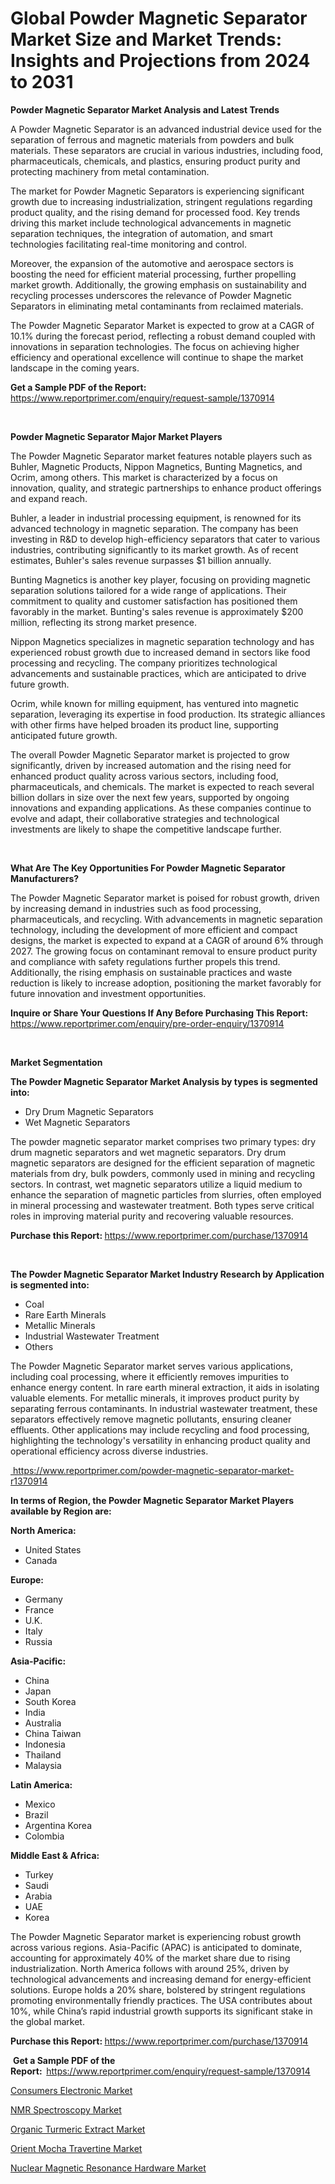 <p><h1>Global Powder Magnetic Separator Market Size and Market Trends: Insights and Projections from 2024 to 2031</h1></p><p><strong>Powder Magnetic Separator Market Analysis and Latest Trends</strong></p>
<p><p>A Powder Magnetic Separator is an advanced industrial device used for the separation of ferrous and magnetic materials from powders and bulk materials. These separators are crucial in various industries, including food, pharmaceuticals, chemicals, and plastics, ensuring product purity and protecting machinery from metal contamination. </p><p>The market for Powder Magnetic Separators is experiencing significant growth due to increasing industrialization, stringent regulations regarding product quality, and the rising demand for processed food. Key trends driving this market include technological advancements in magnetic separation techniques, the integration of automation, and smart technologies facilitating real-time monitoring and control. </p><p>Moreover, the expansion of the automotive and aerospace sectors is boosting the need for efficient material processing, further propelling market growth. Additionally, the growing emphasis on sustainability and recycling processes underscores the relevance of Powder Magnetic Separators in eliminating metal contaminants from reclaimed materials. </p><p>The Powder Magnetic Separator Market is expected to grow at a CAGR of 10.1% during the forecast period, reflecting a robust demand coupled with innovations in separation technologies. The focus on achieving higher efficiency and operational excellence will continue to shape the market landscape in the coming years.</p></p>
<p><strong>Get a Sample PDF of the Report:&nbsp;</strong> <a href="https://www.reportprimer.com/enquiry/request-sample/1370914">https://www.reportprimer.com/enquiry/request-sample/1370914</a></p>
<p>&nbsp;</p>
<p><strong>Powder Magnetic Separator Major Market Players</strong></p>
<p><p>The Powder Magnetic Separator market features notable players such as Buhler, Magnetic Products, Nippon Magnetics, Bunting Magnetics, and Ocrim, among others. This market is characterized by a focus on innovation, quality, and strategic partnerships to enhance product offerings and expand reach.</p><p>Buhler, a leader in industrial processing equipment, is renowned for its advanced technology in magnetic separation. The company has been investing in R&D to develop high-efficiency separators that cater to various industries, contributing significantly to its market growth. As of recent estimates, Buhler's sales revenue surpasses $1 billion annually.</p><p>Bunting Magnetics is another key player, focusing on providing magnetic separation solutions tailored for a wide range of applications. Their commitment to quality and customer satisfaction has positioned them favorably in the market. Bunting's sales revenue is approximately $200 million, reflecting its strong market presence.</p><p>Nippon Magnetics specializes in magnetic separation technology and has experienced robust growth due to increased demand in sectors like food processing and recycling. The company prioritizes technological advancements and sustainable practices, which are anticipated to drive future growth.</p><p>Ocrim, while known for milling equipment, has ventured into magnetic separation, leveraging its expertise in food production. Its strategic alliances with other firms have helped broaden its product line, supporting anticipated future growth.</p><p>The overall Powder Magnetic Separator market is projected to grow significantly, driven by increased automation and the rising need for enhanced product quality across various sectors, including food, pharmaceuticals, and chemicals. The market is expected to reach several billion dollars in size over the next few years, supported by ongoing innovations and expanding applications. As these companies continue to evolve and adapt, their collaborative strategies and technological investments are likely to shape the competitive landscape further.</p></p>
<p>&nbsp;</p>
<p><strong>What Are The Key Opportunities For Powder Magnetic Separator Manufacturers?</strong></p>
<p><p>The Powder Magnetic Separator market is poised for robust growth, driven by increasing demand in industries such as food processing, pharmaceuticals, and recycling. With advancements in magnetic separation technology, including the development of more efficient and compact designs, the market is expected to expand at a CAGR of around 6% through 2027. The growing focus on contaminant removal to ensure product purity and compliance with safety regulations further propels this trend. Additionally, the rising emphasis on sustainable practices and waste reduction is likely to increase adoption, positioning the market favorably for future innovation and investment opportunities.</p></p>
<p><strong>Inquire or Share Your Questions If Any Before Purchasing This Report:</strong> <a href="https://www.reportprimer.com/enquiry/pre-order-enquiry/1370914">https://www.reportprimer.com/enquiry/pre-order-enquiry/1370914</a></p>
<p>&nbsp;</p>
<p><strong>Market Segmentation</strong></p>
<p><strong>The Powder Magnetic Separator Market Analysis by types is segmented into:</strong></p>
<p><ul><li>Dry Drum Magnetic Separators</li><li>Wet Magnetic Separators</li></ul></p>
<p><p>The powder magnetic separator market comprises two primary types: dry drum magnetic separators and wet magnetic separators. Dry drum magnetic separators are designed for the efficient separation of magnetic materials from dry, bulk powders, commonly used in mining and recycling sectors. In contrast, wet magnetic separators utilize a liquid medium to enhance the separation of magnetic particles from slurries, often employed in mineral processing and wastewater treatment. Both types serve critical roles in improving material purity and recovering valuable resources.</p></p>
<p><strong>Purchase this Report:&nbsp;</strong><a href="https://www.reportprimer.com/purchase/1370914">https://www.reportprimer.com/purchase/1370914</a></p>
<p>&nbsp;</p>
<p><strong>The Powder Magnetic Separator Market Industry Research by Application is segmented into:</strong></p>
<p><ul><li>Coal</li><li>Rare Earth Minerals</li><li>Metallic Minerals</li><li>Industrial Wastewater Treatment</li><li>Others</li></ul></p>
<p><p>The Powder Magnetic Separator market serves various applications, including coal processing, where it efficiently removes impurities to enhance energy content. In rare earth mineral extraction, it aids in isolating valuable elements. For metallic minerals, it improves product purity by separating ferrous contaminants. In industrial wastewater treatment, these separators effectively remove magnetic pollutants, ensuring cleaner effluents. Other applications may include recycling and food processing, highlighting the technology's versatility in enhancing product quality and operational efficiency across diverse industries.</p></p>
<p><a href="https://www.reportprimer.com/powder-magnetic-separator-market-r1370914">&nbsp;https://www.reportprimer.com/powder-magnetic-separator-market-r1370914</a></p>
<p><strong>In terms of Region, the Powder Magnetic Separator Market Players available by Region are:</strong></p>
<p>
    <p> <strong> North America: </strong>
        <ul>
            <li>United States</li>
            <li>Canada</li>
        </ul>
        </p> 
    <p> <strong> Europe: </strong>
        <ul>
            <li>Germany</li>
            <li>France</li>
            <li>U.K.</li>
            <li>Italy</li>
            <li>Russia</li>
        </ul>
        </p> 
    <p> <strong> Asia-Pacific: </strong>
        <ul>
            <li>China</li>
            <li>Japan</li>
            <li>South Korea</li>
            <li>India</li>
            <li>Australia</li>
            <li>China Taiwan</li>
            <li>Indonesia</li>
            <li>Thailand</li>
            <li>Malaysia</li>
        </ul>
        </p> 
    <p> <strong> Latin America: </strong>
        <ul>
            <li>Mexico</li>
            <li>Brazil</li>
            <li>Argentina Korea</li>
            <li>Colombia</li>
        </ul>
        </p> 
    <p> <strong> Middle East & Africa: </strong>
        <ul>
            <li>Turkey</li>
            <li>Saudi</li>
            <li>Arabia</li>
            <li>UAE</li>
            <li>Korea</li>
        </ul>
    </p>
    </p>
<p><p>The Powder Magnetic Separator market is experiencing robust growth across various regions. Asia-Pacific (APAC) is anticipated to dominate, accounting for approximately 40% of the market share due to rising industrialization. North America follows with around 25%, driven by technological advancements and increasing demand for energy-efficient solutions. Europe holds a 20% share, bolstered by stringent regulations promoting environmentally friendly practices. The USA contributes about 10%, while China’s rapid industrial growth supports its significant stake in the global market.</p></p>
<p><strong>Purchase this Report: </strong><a href="https://www.reportprimer.com/purchase/1370914">https://www.reportprimer.com/purchase/1370914</a></p>
<p>&nbsp;<strong>Get a Sample PDF of the Report:&nbsp;&nbsp;</strong><a href="https://www.reportprimer.com/enquiry/request-sample/1370914">https://www.reportprimer.com/enquiry/request-sample/1370914</a></p>
<p><strong></strong></p>
<p><p><a href="https://medium.com/@trnbuxok64/how-will-the-consumers-electronic-market-evolve-market-growth-analysis-for-the-year-2024-2031-0acdb4dc5a5b?postPublishedType=repub">Consumers Electronic Market</a></p><p><a href="https://github.com/CarolynWatkins697/Market-Research-Report-List-1/blob/main/nmr-spectroscopy-market.md">NMR Spectroscopy Market</a></p><p><a href="https://www.linkedin.com/pulse/organic-turmeric-extract-market-emerging-trends-future-2ddee">Organic Turmeric Extract Market</a></p><p><a href="https://issuu.com/reportprime-2/docs/orient-mocha-travertine-market-size_b2ff3bfe961231">Orient Mocha Travertine Market</a></p><p><a href="https://github.com/lambertr3e8v/Market-Research-Report-List-1/blob/main/nuclear-magnetic-resonance-hardware-market.md">Nuclear Magnetic Resonance Hardware Market</a></p></p>